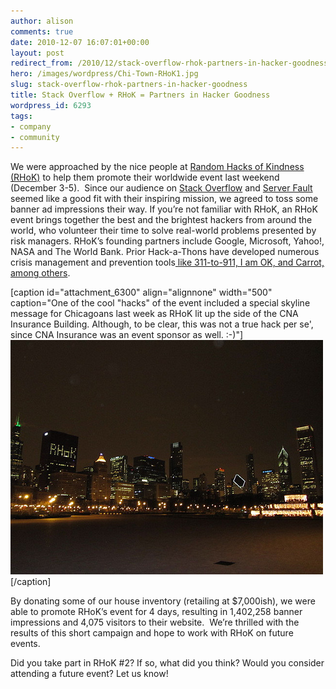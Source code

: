 ```yaml
---
author: alison
comments: true
date: 2010-12-07 16:07:01+00:00
layout: post
redirect_from: /2010/12/stack-overflow-rhok-partners-in-hacker-goodness
hero: /images/wordpress/Chi-Town-RHoK1.jpg
slug: stack-overflow-rhok-partners-in-hacker-goodness
title: Stack Overflow + RHoK = Partners in Hacker Goodness
wordpress_id: 6293
tags:
- company
- community
---
```


We were approached by the nice people at [Random Hacks of Kindness (RHoK)](http://www.rhok.org/) to help them promote their worldwide event last weekend (December 3-5).  Since our audience on [Stack Overflow](http://stackoverflow.com/) and [Server Fault](http://serverfault.com/) seemed like a good fit with their inspiring mission, we agreed to toss some banner ad impressions their way. If you’re not familiar with RHoK, an RHoK event brings together the best and the brightest hackers from around the world, who volunteer their time to solve real-world problems presented by risk managers. RHoK’s founding partners include Google, Microsoft, Yahoo!, NASA and The World Bank. Prior Hack-a-Thons have developed numerous crisis management and prevention tools[ like 311-to-911, I am OK, and Carrot, among others](http://www.rhok.org/projects/rhok-1-0/).

[caption id="attachment_6300" align="alignnone" width="500" caption="One of the cool "hacks" of the event included a special skyline message for Chicagoans last week as RHoK lit up the side of the CNA Insurance Building. Although, to be clear, this was not a true hack per se', since CNA Insurance was an event sponsor as well. :-)"][![RHoK Lights up Chicago thanks to CNA Insurance](/images/wordpress/Chi-Town-RHoK1.jpg)](/images/wordpress/Chi-Town-RHoK1.jpg)[/caption]

By donating some of our house inventory (retailing at $7,000ish), we were able to promote RHoK’s event for 4 days, resulting in 1,402,258 banner impressions and 4,075 visitors to their website.  We’re thrilled with the results of this short campaign and hope to work with RHoK on future events.

Did you take part in RHoK #2? If so, what did you think? Would you consider attending a future event? Let us know!
